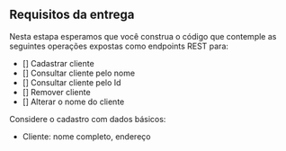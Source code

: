 ## Requisitos da entrega

Nesta estapa esperamos que você construa o código que contemple as seguintes operações expostas como endpoints REST para:

- [] Cadastrar cliente
- [] Consultar cliente pelo nome
- [] Consultar cliente pelo Id
- [] Remover cliente
- [] Alterar o nome do cliente

Considere o cadastro com dados básicos: 
* Cliente: nome completo, endereço
